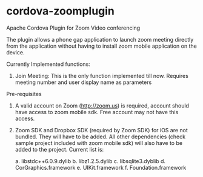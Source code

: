 # cordova-zoomplugin
Apache Cordova Plugin for Zoom Video conferencing


The plugin allows a phone gap application to launch zoom meeting directly from the application without having to install zoom mobile application on the device.

Currently Implemented functions:

1. Join Meeting: This is the only function implemented till now. Requires meeting number and user display name as parameters

Pre-requisites

1. A valid account on Zoom (http://zoom.us) is required, account should have access to zoom mobile sdk. Free account may not have this access. 

2. Zoom SDK and Dropbox SDK (required by Zoom SDK) for iOS are not bundled. They will have to be added. All other dependencies (check sample project included with zoom mobile sdk) will also have to be added to the project. Current list is:

     a. libstdc++6.0.9.dylib
     b. libz1.2.5.dylib
     c. libsqlite3.dyblib
     d. CorGraphics.framework
     e. UIKit.framework
     f. Foundation.framework
